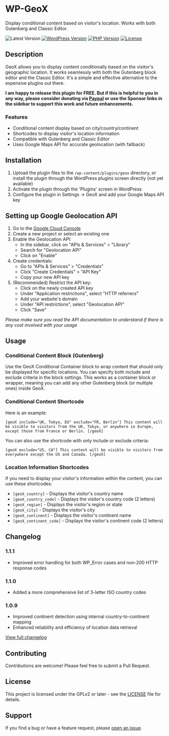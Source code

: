 # WP-GeoX

Display conditional content based on visitor's location. Works with both Gutenberg and Classic Editor.

![Latest Version](https://img.shields.io/badge/release-v1.1.2-orange)
[![WordPress Version](https://img.shields.io/badge/wordpress-%3E%3D6.5-00749c)](https://wordpress.org/)
[![PHP Version](https://img.shields.io/badge/php-%3E%3D7.0-8892BF.svg)](https://php.net/)
[![License](https://img.shields.io/badge/License-GPLv3-blue.svg)](https://www.gnu.org/licenses/gpl-3.0.html)

## Description

GeoX allows you to display content conditionally based on the visitor's geographic location. It works seamlessly with both the Gutenberg block editor and the Classic Editor.
It's a simple and effective alternative to the expensive plugins out there.

**I am happy to release this plugin for FREE. But if this is helpful to you in any way, please consider donating via [Paypal](https://paypal.me/fabienbutazzi) or use the Sponsor links in the sidebar to support this work and future enhancements.**

### Features

- Conditional content display based on city/country/continent
- Shortcodes to display visitor's location information
- Compatible with Gutenberg and Classic Editor
- Uses Google Maps API for accurate geolocation (with fallback)

## Installation

1. Upload the plugin files to the `/wp-content/plugins/geox` directory, or install the plugin through the WordPress plugins screen directly (not yet available)
2. Activate the plugin through the 'Plugins' screen in WordPress
3. Configure the plugin in Settings -> GeoX and add your Google Maps API key

## Setting up Google Geolocation API

1. Go to the [Google Cloud Console](https://console.cloud.google.com/)
2. Create a new project or select an existing one
3. Enable the Geolocation API:
   - In the sidebar, click on "APIs & Services" > "Library"
   - Search for "Geolocation API"
   - Click on "Enable"
4. Create credentials:
   - Go to "APIs & Services" > "Credentials"
   - Click "Create Credentials" > "API Key"
   - Copy your new API key
5. (Recommended) Restrict the API key:
   - Click on the newly created API key
   - Under "Application restrictions", select "HTTP referrers"
   - Add your website's domain
   - Under "API restrictions", select "Geolocation API"
   - Click "Save"

_Please make sure you read the API documentation to understand if there is any cost involved with your usage_

## Usage

### Conditional Content Block (Gutenberg)

Use the GeoX Conditional Container block to wrap content that should only be displayed for specific locations. You can specify both include and exclude criteria in the block settings.
This works as a container block or wrapper, meaning you can add any other Gutenberg block (or multiple ones) inside GeoX.

### Conditional Content Shortcode

Here is an example:

`[geoX include="UK, Tokyo, EU" exclude="FR, Berlin"]
This content will be visible to visitors from the UK, Tokyo, or anywhere in Europe, except those from France or Berlin.
[/geoX]
`

You can also use the shortcode with only include or exclude criteria:

`[geoX exclude="US, CA"]
This content will be visible to visitors from everywhere except the US and Canada.
[/geoX]
`

### Location Information Shortcodes

If you need to display your visitor's information within the content, you can use these shortcodes:

- `[geoX_country]` - Displays the visitor's country name
- `[geoX_country_code]` - Displays the visitor's country code (2 letters)
- `[geoX_region]` - Displays the visitor's region or state
- `[geoX_city]` - Displays the visitor's city
- `[geoX_continent]` - Displays the visitor's continent name
- `[geoX_continent_code]` - Displays the visitor's continent code (2 letters)

## Changelog

### 1.1.1
- Improved error handling for both WP_Error cases and non-200 HTTP response codes

### 1.1.0
- Added a more comprehensive list of 3-letter ISO country codes

### 1.0.9
- Improved continent detection using internal country-to-continent mapping
- Enhanced reliability and efficiency of location data retrieval

[View full changelog](CHANGELOG.md)

## Contributing

Contributions are welcome! Please feel free to submit a Pull Request.

## License

This project is licensed under the GPLv2 or later - see the [LICENSE](LICENSE) file for details.

## Support

If you find a bug or have a feature request, please [open an issue](https://github.com/fabienb/WP-GeoX/issues).
